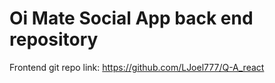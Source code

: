 # Oi Mate Social App back end repository
Frontend git repo link: https://github.com/LJoel777/Q-A_react
